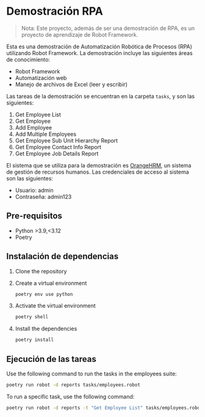 # Demostración RPA

> Nota: Este proyecto, además de ser una demostración de RPA, es un proyecto de
> aprendizaje de Robot Framework.

Esta es una demostración de Automatización Robótica de Procesos (RPA) utilizando
Robot Framework. La demostración incluye las siguientes áreas de conocimiento:

- Robot Framework
- Automatización web
- Manejo de archivos de Excel (leer y escribir)

Las tareas de la demostración se encuentran en la carpeta `tasks`, y son las
siguientes:

1. Get Employee List
1. Get Employee
1. Add Employee
1. Add Multiple Employees
1. Get Employee Sub Unit Hierarchy Report
1. Get Employee Contact Info Report
1. Get Employee Job Details Report

El sistema que se utiliza para la demostración es
[OrangeHRM](https://opensource-demo.orangehrmlive.com/web/auth/login), un
sistema de gestión de recursos humanos. Las credenciales de acceso al sistema
son las siguientes:

- Usuario: admin
- Contraseña: admin123

## Pre-requisitos

- Python >3.9,<3.12
- Poetry

## Instalación de dependencias

1. Clone the repository
1. Create a virtual environment

   ```bash
   poetry env use python
   ```

1. Activate the virtual environment

   ```bash
   poetry shell
   ```

1. Install the dependencies

    ```bash
    poetry install
    ```

## Ejecución de las tareas

Use the following command to run the tasks in the employees suite:

```bash
poetry run robot -d reports tasks/employees.robot
```

To run a specific task, use the following command:

```bash
poetry run robot -d reports -t "Get Employee List" tasks/employees.robot
```
